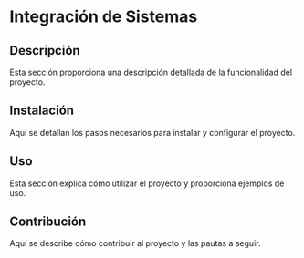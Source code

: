 # Integración de Sistemas
## Descripción
Esta sección proporciona una descripción detallada de la funcionalidad del proyecto.

## Instalación
Aquí se detallan los pasos necesarios para instalar y configurar el proyecto.

## Uso
Esta sección explica cómo utilizar el proyecto y proporciona ejemplos de uso.

## Contribución
Aquí se describe cómo contribuir al proyecto y las pautas a seguir.
